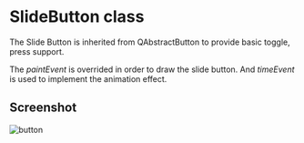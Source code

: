 # SlideButton class

The Slide Button is inherited from QAbstractButton to provide basic toggle, press support.

The *paintEvent* is overrided in order to draw the slide button. And *timeEvent* is used to
implement the animation effect.

## Screenshot
![button](https://phonix.mrchip.info/PictureItems/2304D49024CB3DC3C3D97AEAEE81866F)

